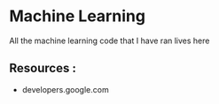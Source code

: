 # Machine Learning 
All the machine learning code that I have ran lives here
## Resources : 
* developers.google.com
